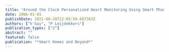 ```yaml
---
title: "Around the Clock Personalized Heart Monitoring Using Smart Phones"
date: 2006-01-01
publishDate: 2021-08-20T12:05:59.687363Z
authors: ["V Gay", "P Leijdekkers"]
publication_types: ["2"]
abstract: ""
featured: false
publication: "*Smart Homes and Beyond*"
---
```


